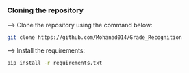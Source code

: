 ### Cloning the repository

--> Clone the repository using the command below:
```bash
git clone https://github.com/Mohanad014/Grade_Recognition

```

--> Install the requirements:
```bash
pip install -r requirements.txt

```
